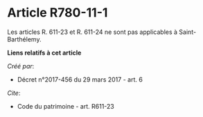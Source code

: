 # Article R780-11-1

Les articles R. 611-23 et R. 611-24 ne sont pas applicables à Saint-Barthélemy.

**Liens relatifs à cet article**

_Créé par_:

  - Décret n°2017-456 du 29 mars 2017 - art. 6

_Cite_:

  - Code du patrimoine - art. R611-23
